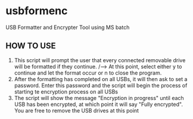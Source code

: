 # usbformenc
USB Formatter and Encrypter Tool using MS batch

## HOW TO USE
1. This script will prompt the user that every connected removable drive will be formatted if they continue.
   /-->  At this point, select either y to continue and let the format occur or n to close the program.
2. After the formatting has completed on all USBs, it will then ask to set a password. Enter this password and the script will begin the process of starting te encryption process on all USBs
3. The script will show the message "Encryption in progress" until each USB has been encrypted, at which point it will say "Fully encrypted". You are free to remove the USB drives at this point
